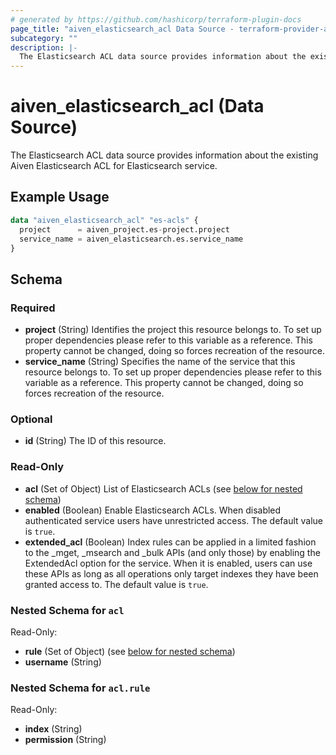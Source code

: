 ```yaml
---
# generated by https://github.com/hashicorp/terraform-plugin-docs
page_title: "aiven_elasticsearch_acl Data Source - terraform-provider-aiven"
subcategory: ""
description: |-
  The Elasticsearch ACL data source provides information about the existing Aiven Elasticsearch ACL for Elasticsearch service.
---
```


# aiven_elasticsearch_acl (Data Source)

The Elasticsearch ACL data source provides information about the existing Aiven Elasticsearch ACL for Elasticsearch service.

## Example Usage

```terraform
data "aiven_elasticsearch_acl" "es-acls" {
  project      = aiven_project.es-project.project
  service_name = aiven_elasticsearch.es.service_name
}
```

<!-- schema generated by tfplugindocs -->
## Schema

### Required

- **project** (String) Identifies the project this resource belongs to. To set up proper dependencies please refer to this variable as a reference. This property cannot be changed, doing so forces recreation of the resource.
- **service_name** (String) Specifies the name of the service that this resource belongs to. To set up proper dependencies please refer to this variable as a reference. This property cannot be changed, doing so forces recreation of the resource.

### Optional

- **id** (String) The ID of this resource.

### Read-Only

- **acl** (Set of Object) List of Elasticsearch ACLs (see [below for nested schema](#nestedatt--acl))
- **enabled** (Boolean) Enable Elasticsearch ACLs. When disabled authenticated service users have unrestricted access. The default value is `true`.
- **extended_acl** (Boolean) Index rules can be applied in a limited fashion to the _mget, _msearch and _bulk APIs (and only those) by enabling the ExtendedAcl option for the service. When it is enabled, users can use these APIs as long as all operations only target indexes they have been granted access to. The default value is `true`.

<a id="nestedatt--acl"></a>
### Nested Schema for `acl`

Read-Only:

- **rule** (Set of Object) (see [below for nested schema](#nestedobjatt--acl--rule))
- **username** (String)

<a id="nestedobjatt--acl--rule"></a>
### Nested Schema for `acl.rule`

Read-Only:

- **index** (String)
- **permission** (String)


